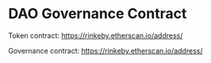 # DAO Governance Contract

Token contract: https://rinkeby.etherscan.io/address/

Governance contract: https://rinkeby.etherscan.io/address/

